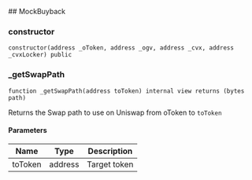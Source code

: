 ﻿﻿## MockBuyback


### constructor

```solidity
constructor(address _oToken, address _ogv, address _cvx, address _cvxLocker) public
```







### _getSwapPath

```solidity
function _getSwapPath(address toToken) internal view returns (bytes path)
```

Returns the Swap path to use on Uniswap from oToken to `toToken`



#### Parameters

| Name | Type | Description |
| ---- | ---- | ----------- |
| toToken | address | Target token |


